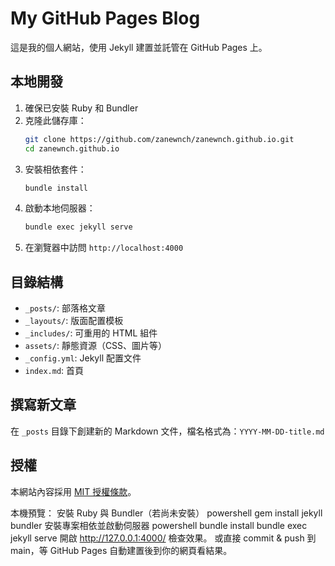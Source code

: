 # My GitHub Pages Blog

這是我的個人網站，使用 Jekyll 建置並託管在 GitHub Pages 上。

## 本地開發

1. 確保已安裝 Ruby 和 Bundler
2. 克隆此儲存庫：
   ```bash
   git clone https://github.com/zanewnch/zanewnch.github.io.git
   cd zanewnch.github.io
   ```
3. 安裝相依套件：
   ```bash
   bundle install
   ```
4. 啟動本地伺服器：
   ```bash
   bundle exec jekyll serve
   ```
5. 在瀏覽器中訪問 `http://localhost:4000`

## 目錄結構

- `_posts/`: 部落格文章
- `_layouts/`: 版面配置模板
- `_includes/`: 可重用的 HTML 組件
- `assets/`: 靜態資源（CSS、圖片等）
- `_config.yml`: Jekyll 配置文件
- `index.md`: 首頁

## 撰寫新文章

在 `_posts` 目錄下創建新的 Markdown 文件，檔名格式為：`YYYY-MM-DD-title.md`

## 授權

本網站內容採用 [MIT 授權條款](LICENSE)。


本機預覽：
安裝 Ruby 與 Bundler（若尚未安裝）
powershell
gem install jekyll bundler
安裝專案相依並啟動伺服器
powershell
bundle install
bundle exec jekyll serve
開啟 http://127.0.0.1:4000/ 檢查效果。
或直接 commit & push 到 main，等 GitHub Pages 自動建置後到你的網頁看結果。